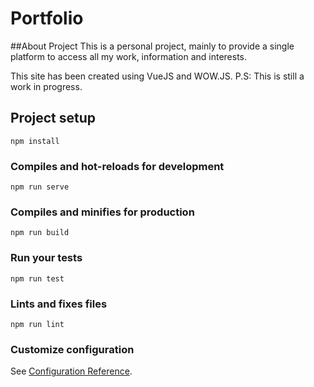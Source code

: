# Portfolio

##About Project
This is a personal project, mainly to provide a single platform to access all my work, information and interests.

This site has been created using VueJS and WOW.JS.
P.S: This is still a work in progress.

## Project setup

```
npm install
```

### Compiles and hot-reloads for development

```
npm run serve
```

### Compiles and minifies for production

```
npm run build
```

### Run your tests

```
npm run test
```

### Lints and fixes files

```
npm run lint
```

### Customize configuration

See [Configuration Reference](https://cli.vuejs.org/config/).
